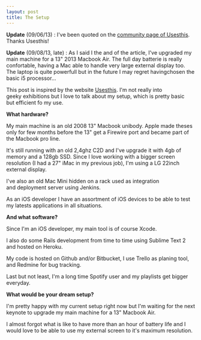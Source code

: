 ```yaml
---
layout: post
title: The Setup
---
```


**Update** (09/06/13) : I've been quoted on the [community page of Usesthis](http://usesthis.com/community/). Thanks Usesthis!

**Update** (09/08/13, late) : As I said I the and of the article, I've upgraded my main machine for a 13" 2013 Macbook Air. The full day batterie is really confortable, having a Mac able to handle very large external display too. The laptop is quite powerfull but in the future I may regret havingchosen the basic i5 processor…

This post is inspired by the website [Usesthis](http://usesthis.com/). I'm not
really into geeky exhibitions but I love to talk about my setup, which is
pretty basic but efficient fo my use.

**What hardware?**

My main machine is an old 2008 13" Macbook unibody. Apple made theses only for
few months before the 13" get a Firewire port and became part of the Macbook
pro line.

It's still running with an old 2,4ghz C2D and I've upgrade it with 4gb of
memory and a 128gb SSD. Since I love working with a bigger screen resolution
(I had a 27" iMac in my previous job), I'm using a LG 22inch external display.

I've also an old Mac Mini hidden on a rack used as integration and deployment
server using Jenkins.

As an iOS developer I have an assortment of iOS devices to be able to test my
latests applications in all situations.


**And what software?**

Since I'm an iOS developer, my main tool is of course Xcode.

I also do some Rails development from time to time using Sublime Text 2 and
hosted on Heroku.

My code is hosted on Github and/or Bitbucket, I use Trello as planing tool,
and Redmine for bug tracking.

Last but not least, I'm a long time Spotify user and my playlists get bigger
everyday.

**What would be your dream setup?**

I'm pretty happy with my current setup right now but I'm waiting for the next
keynote to upgrade my main machine for a 13" Macbook Air.

I almost forgot what is like to have more than an hour of battery life and I
would love to be able to use my external screen to it's maximum resolution.
